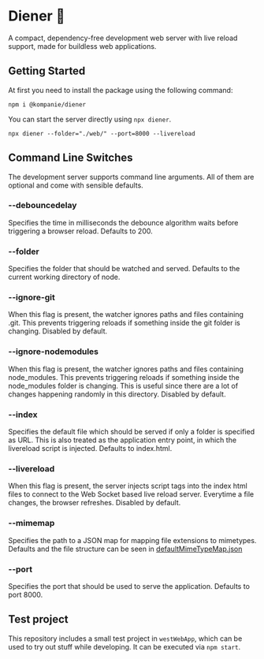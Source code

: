 # Diener 🤵

A compact, dependency-free development web server with live reload support, made for buildless web applications.

## Getting Started

At first you need to install the package using the following command:

```console
npm i @kompanie/diener
```

You can start the server directly using `npx diener`.

```console
npx diener --folder="./web/" --port=8000 --livereload
```

## Command Line Switches

The development server supports command line arguments.
All of them are optional and come with sensible defaults.

### --debouncedelay

Specifies the time in milliseconds the debounce algorithm waits before triggering a browser reload. Defaults to 200.

### --folder

Specifies the folder that should be watched and served. Defaults to the current working directory of node.

### --ignore-git

When this flag is present, the watcher ignores paths and files containing .git.
This prevents triggering reloads if something inside the git folder is changing.
Disabled by default.

### --ignore-nodemodules

When this flag is present, the watcher ignores paths and files containing node_modules.
This prevents triggering reloads if something inside the node_modules folder is changing.
This is useful since there are a lot of changes happening randomly in this directory.
Disabled by default.

### --index

Specifies the default file which should be served if only a folder is specified as URL.
This is also treated as the application entry point, in which the livereload script is injected. Defaults to index.html.

### --livereload

When this flag is present, the server injects script tags into the index html files to connect to the Web Socket based live reload server.
Everytime a file changes, the browser refreshes.
Disabled by default.

### --mimemap

Specifies the path to a JSON map for mapping file extensions to mimetypes.
Defaults and the file structure can be seen in [defaultMimeTypeMap.json](./source/defaultMimeTypeMap.json)

### --port

Specifies the port that should be used to serve the application.
Defaults to port 8000.

## Test project

This repository includes a small test project in `westWebApp`, which can be used to try out stuff while developing.
It can be executed via `npm start`.

